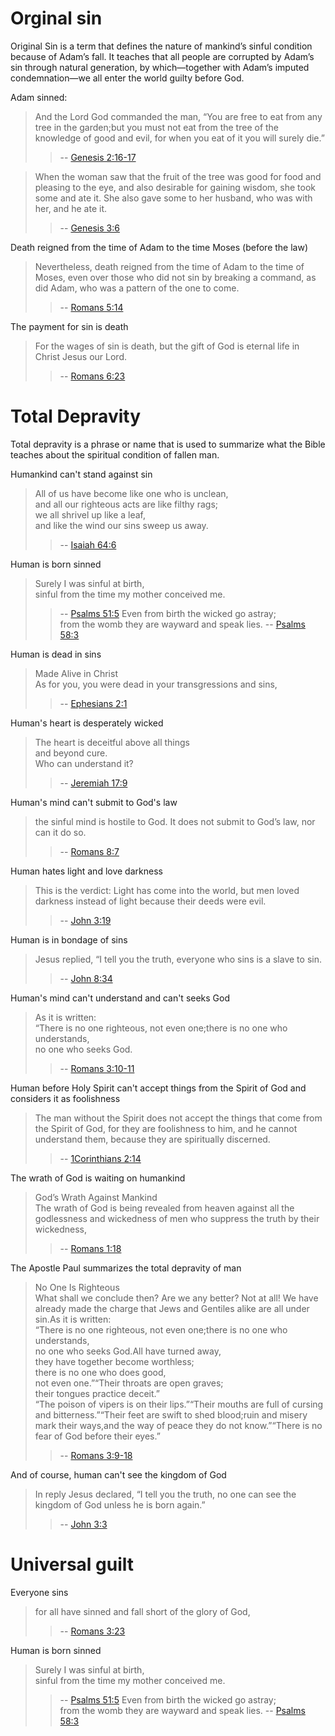 # Orginal sin

Original Sin is a term that defines the nature of mankind’s sinful condition because of Adam’s fall. It teaches that all people are corrupted by Adam’s sin through natural generation, by which—together with Adam’s imputed condemnation—we all enter the world guilty before God.


Adam sinned:
> And the Lord God commanded the man, “You are free to eat from any tree in the garden;but you must not eat from the tree of the knowledge of good and evil, for when you eat of it you will surely die.”
>> -- [Genesis 2:16-17](https://bible-api-bff.bai.uno/bolls-life/NIV/1/2/)

> When the woman saw that the fruit of the tree was good for food and pleasing to the eye, and also desirable for gaining wisdom, she took some and ate it. She also gave some to her husband, who was with her, and he ate it.
>> -- [Genesis 3:6](https://bible-api-bff.bai.uno/bolls-life/NIV/1/3/)


Death reigned from the time of Adam to the time Moses (before the law)
> Nevertheless, death reigned from the time of Adam to the time of Moses, even over those who did not sin by breaking a command, as did Adam, who was a pattern of the one to come.
>> -- [Romans 5:14](https://bible-api-bff.bai.uno/bolls-life/NIV/45/5/)



The payment for sin is death 
> For the wages of sin is death, but the gift of God is eternal life in Christ Jesus our Lord.
>> -- [Romans 6:23](https://bible-api-bff.bai.uno/bolls-life/NIV/45/6/)


# Total Depravity

Total depravity is a phrase or name that is used to summarize what the Bible teaches about the spiritual condition of fallen man.

Humankind can't stand against sin
> All of us have become like one who is unclean,<br/>and all our righteous acts are like filthy rags;<br/>we all shrivel up like a leaf,<br/>and like the wind our sins sweep us away.
>> -- [Isaiah 64:6](https://bible-api-bff.bai.uno/bolls-life/NIV/23/64/)

Human is born sinned
> Surely I was sinful at birth,<br/>sinful from the time my mother conceived me.
>> -- [Psalms 51:5](https://bible-api-bff.bai.uno/bolls-life/NIV/19/51/)
> Even from birth the wicked go astray;<br/>from the womb they are wayward and speak lies.
>> -- [Psalms 58:3](https://bible-api-bff.bai.uno/bolls-life/NIV/19/58/)


Human is dead in sins
> Made Alive in Christ<br/>As for you, you were dead in your transgressions and sins,
>> -- [Ephesians 2:1](https://bible-api-bff.bai.uno/bolls-life/NIV/49/2/)

Human's heart is desperately wicked
> The heart is deceitful above all things<br/>and beyond cure.<br/>Who can understand it?
>> -- [Jeremiah 17:9](https://bible-api-bff.bai.uno/bolls-life/NIV/24/17/)

Human's mind can't submit to God's law
> the sinful mind is hostile to God. It does not submit to God’s law, nor can it do so.
>> -- [Romans 8:7](https://bible-api-bff.bai.uno/bolls-life/NIV/45/8/)
  
  Human hates light and love darkness
  > This is the verdict: Light has come into the world, but men loved darkness instead of light because their deeds were evil.
>> -- [John 3:19](https://bible-api-bff.bai.uno/bolls-life/NIV/43/3/)

Human is in bondage of sins
> Jesus replied, “I tell you the truth, everyone who sins is a slave to sin.
>> -- [John 8:34](https://bible-api-bff.bai.uno/bolls-life/NIV/43/8/)
  
  Human's mind can't understand and can't seeks God
  > As it is written:<br/>“There is no one righteous, not even one;there is no one who understands,<br/>no one who seeks God.
>> -- [Romans 3:10-11](https://bible-api-bff.bai.uno/bolls-life/NIV/45/3/)

Human before Holy Spirit can't accept things from the Spirit of God and considers it as foolishness
> The man without the Spirit does not accept the things that come from the Spirit of God, for they are foolishness to him, and he cannot understand them, because they are spiritually discerned.
>> -- [1Corinthians 2:14](https://bible-api-bff.bai.uno/bolls-life/NIV/46/2/)

The wrath of God is waiting on humankind
> God’s Wrath Against Mankind<br/>The wrath of God is being revealed from heaven against all the godlessness and wickedness of men who suppress the truth by their wickedness,
>> -- [Romans 1:18](https://bible-api-bff.bai.uno/bolls-life/NIV/45/1/)

The Apostle Paul summarizes the total depravity of man
> No One Is Righteous<br/>What shall we conclude then? Are we any better? Not at all! We have already made the charge that Jews and Gentiles alike are all under sin.As it is written:<br/>“There is no one righteous, not even one;there is no one who understands,<br/>no one who seeks God.All have turned away,<br/>they have together become worthless;<br/>there is no one who does good,<br/>not even one.”“Their throats are open graves;<br/>their tongues practice deceit.”<br/>“The poison of vipers is on their lips.”“Their mouths are full of cursing and bitterness.”“Their feet are swift to shed blood;ruin and misery mark their ways,and the way of peace they do not know.”“There is no fear of God before their eyes.”
>> -- [Romans 3:9-18](https://bible-api-bff.bai.uno/bolls-life/NIV/45/3/)

And of course, human can't see the kingdom of God
> In reply Jesus declared, “I tell you the truth, no one can see the kingdom of God unless he is born again.”
>> -- [John 3:3](https://bible-api-bff.bai.uno/bolls-life/NIV/43/3/)


# Universal guilt


Everyone sins 
> for all have sinned and fall short of the glory of God,
>> -- [Romans 3:23](https://bible-api-bff.bai.uno/bolls-life/NIV/45/3/)


Human is born sinned
> Surely I was sinful at birth,<br/>sinful from the time my mother conceived me.
>> -- [Psalms 51:5](https://bible-api-bff.bai.uno/bolls-life/NIV/19/51/)
> Even from birth the wicked go astray;<br/>from the womb they are wayward and speak lies.
>> -- [Psalms 58:3](https://bible-api-bff.bai.uno/bolls-life/NIV/19/58/)



